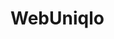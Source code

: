# WebUniqlo

<!-- Cara Connect ke github:
1. Masuk ke Vscode
2. Select open folder pada vscode
3. Pilih file yang uda disediakan lab
4. Git clone
5. Cd (sesuain)
6. Lakukan pengcodingan
7. git config user.name "Elvin132"
8. git config user.email "elvinarisdo@gmail.com
9. git add .
10. git commit -m "Push Pertama"
11. git push
 -->
